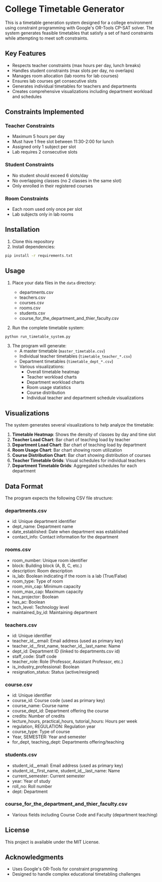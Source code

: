 # College Timetable Generator

This is a timetable generation system designed for a college environment using constraint programming with Google's OR-Tools CP-SAT solver. The system generates feasible timetables that satisfy a set of hard constraints while attempting to meet soft constraints.

## Key Features

- Respects teacher constraints (max hours per day, lunch breaks)
- Handles student constraints (max slots per day, no overlaps)
- Manages room allocation (lab rooms for lab courses)
- Ensures lab courses get consecutive slots
- Generates individual timetables for teachers and departments
- Creates comprehensive visualizations including department workload and schedules

## Constraints Implemented

### Teacher Constraints
- Maximum 5 hours per day
- Must have 1 free slot between 11:30-2:00 for lunch
- Assigned only 1 subject per slot
- Lab requires 2 consecutive slots

### Student Constraints
- No student should exceed 6 slots/day
- No overlapping classes (no 2 classes in the same slot)
- Only enrolled in their registered courses

### Room Constraints
- Each room used only once per slot
- Lab subjects only in lab rooms

## Installation

1. Clone this repository
2. Install dependencies:

```bash
pip install -r requirements.txt
```

## Usage

1. Place your data files in the `data` directory:
   - departments.csv
   - teachers.csv
   - courses.csv
   - rooms.csv
   - students.csv
   - course_for_the_department_and_thier_faculty.csv

2. Run the complete timetable system:

```bash
python run_timetable_system.py
```

3. The program will generate:
   - A master timetable (`master_timetable.csv`)
   - Individual teacher timetables (`timetable_teacher_*.csv`)
   - Department timetables (`timetable_dept_*.csv`)
   - Various visualizations:
     * Overall timetable heatmap
     * Teacher workload charts
     * Department workload charts
     * Room usage statistics
     * Course distribution
     * Individual teacher and department schedule visualizations

## Visualizations

The system generates several visualizations to help analyze the timetable:

1. **Timetable Heatmap**: Shows the density of classes by day and time slot
2. **Teacher Load Chart**: Bar chart of teaching load by teacher
3. **Department Load Chart**: Bar chart of teaching load by department
4. **Room Usage Chart**: Bar chart showing room utilization
5. **Course Distribution Chart**: Bar chart showing distribution of courses
6. **Teacher Timetable Grids**: Visual schedules for individual teachers
7. **Department Timetable Grids**: Aggregated schedules for each department

## Data Format

The program expects the following CSV file structure:

### departments.csv
- id: Unique department identifier
- dept_name: Department name
- date_established: Date when department was established
- contact_info: Contact information for the department

### rooms.csv
- room_number: Unique room identifier
- block: Building block (A, B, C, etc.)
- description: Room description
- is_lab: Boolean indicating if the room is a lab (True/False)
- room_type: Type of room
- room_min_cap: Minimum capacity
- room_max_cap: Maximum capacity
- has_projector: Boolean
- has_ac: Boolean
- tech_level: Technology level
- maintained_by_id: Maintaining department

### teachers.csv
- id: Unique identifier
- teacher_id__email: Email address (used as primary key)
- teacher_id__first_name, teacher_id__last_name: Name
- dept_id: Department ID (linked to departments.csv id)
- staff_code: Staff code
- teacher_role: Role (Professor, Assistant Professor, etc.)
- is_industry_professional: Boolean
- resignation_status: Status (active/resigned)

### course.csv
- id: Unique identifier
- course_id: Course code (used as primary key)
- course_name: Course name
- course_dept_id: Department offering the course
- credits: Number of credits
- lecture_hours, practical_hours, tutorial_hours: Hours per week
- regulation, REGULATION: Regulation year
- course_type: Type of course
- Year, SEMESTER: Year and semester
- for_dept, teaching_dept: Departments offering/teaching

### students.csv
- student_id__email: Email address (used as primary key)
- student_id__first_name, student_id__last_name: Name
- current_semester: Current semester
- year: Year of study
- roll_no: Roll number
- dept: Department

### course_for_the_department_and_thier_faculty.csv
- Various fields including Course Code and Faculty (department teaching)

## License

This project is available under the MIT License.

## Acknowledgments

- Uses Google's OR-Tools for constraint programming
- Designed to handle complex educational timetabling challenges 